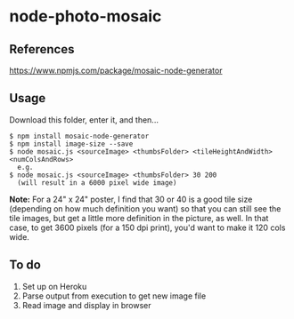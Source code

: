 # node-photo-mosaic

## References

https://www.npmjs.com/package/mosaic-node-generator

## Usage

Download this folder, enter it, and then...

```
$ npm install mosaic-node-generator
$ npm install image-size --save
$ node mosaic.js <sourceImage> <thumbsFolder> <tileHeightAndWidth> <numColsAndRows>
  e.g.
$ node mosaic.js <sourceImage> <thumbsFolder> 30 200
  (will result in a 6000 pixel wide image)
```

**Note:** For a 24" x 24" poster, I find that 30 or 40 is a good tile size (depending on how much definition you want) so that you can still see the tile images, but get a little more definition in the picture, as well. In that case, to get 3600 pixels (for a 150 dpi print), you'd want to make it 120 cols wide.

## To do

1. Set up on Heroku
1. Parse output from execution to get new image file
1. Read image and display in browser

